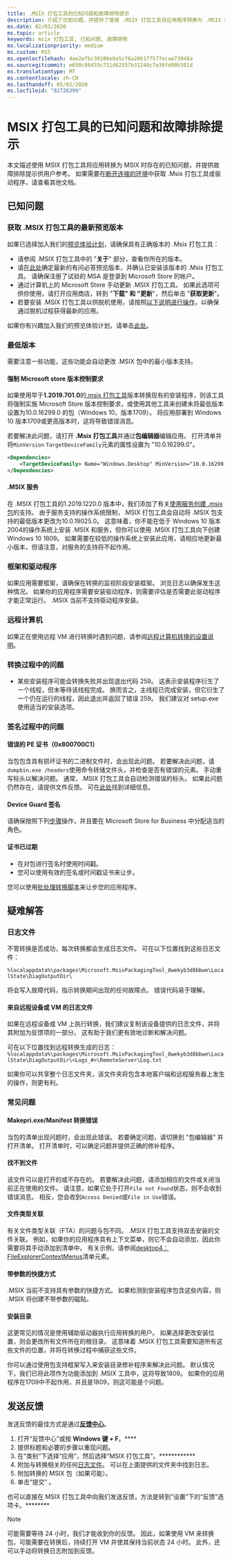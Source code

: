 ```yaml
---
title: .MSIX 打包工具的已知问题和故障排除提示
description: 介绍了已知问题，并提供了使用 .MSIX 打包工具将应用程序转换为 .MSIX 时要考虑的故障排除提示。
ms.date: 02/03/2020
ms.topic: article
keywords: msix 打包工具, 已知问题, 故障排除
ms.localizationpriority: medium
ms.custom: RS5
ms.openlocfilehash: 4ae2efbc30106e8a5cf6a2861f7577ecae73048a
ms.sourcegitcommit: e650c86433c731d62557b31248c7e36fd90b381d
ms.translationtype: MT
ms.contentlocale: zh-CN
ms.lasthandoff: 05/02/2020
ms.locfileid: "82726399"
---
```

# <a name="known-issues-and-troubleshooting-tips-for-the-msix-packaging-tool"></a>MSIX 打包工具的已知问题和故障排除提示

本文描述使用 MSIX 打包工具将应用转换为 MSIX 时存在的已知问题，并提供故障排除提示供用户参考。 如果需要在[断开连接的环境](disconnected-environment.md)中获取 .Msix 打包工具或驱动程序，请查看其他文档。

## <a name="known-issues"></a>已知问题

### <a name="getting-the-latest-insider-preview-build-of-the-msix-packaging-tool"></a>获取 .MSIX 打包工具的最新预览版本

如果已选择加入我们的[预览体验计划](insider-program.md)，请确保具有正确版本的 .Msix 打包工具：
- 请参阅 .MSIX 打包工具中的 "**关于**" 部分，查看你所在的版本。
- 请[在此处](insider-program.md#current-insider-preview-build)确定最新的有问必答预览版本，并确认已安装该版本的 .Msix 打包工具。 请确保注册了试验的 MSA 是登录到 Microsoft Store 的帐户。 
- 通过计算机上的 Microsoft Store 手动更新 .MSIX 打包工具。 如果此选项可供你使用，请打开应用商店，转到 "**下载" 和 "更新**"，然后单击 "**获取更新**"。
- 若要安装 .MSIX 打包工具以供脱机使用，请按照[以下说明进行操作](disconnected-environment.md#get-the-msix-packaging-tool)，以确保通过脱机过程获得最新的应用。

如果你有兴趣加入我们的预览体验计划，请单击[此处](https://aka.ms/MSIXPackagingPreviewProgram)。

### <a name="minimum-version"></a>最低版本

需要注意一些功能，这些功能会自动更改 .MSIX 包中的最小版本支持。 

#### <a name="enforce-microsoft-store-versioning-requirements"></a>强制 Microsoft store 版本控制要求
如果使用早于**1.2019.701.0**的[.msix 打包工具](tool-overview.md)版本转换现有的安装程序，则该工具将强制实施 Microsoft Store 版本控制要求，或使用其他工具来创建未将最低版本设置为10.0.16299.0 的包（Windows 10，版本1709）。 将应用部署到 Windows 10 版本1709或更高版本时，这将导致错误消息。

若要解决此问题，请打开 **.Msix 打包工具**并通过**包编辑器**编辑应用。 打开清单并将`MinVersion` `TargetDeviceFamily`元素的属性设置为 "10.0.16299.0"。

```xml
<Dependencies>
    <TargetDeviceFamily> Name="Windows.Desktop" MinVersion="10.0.16299.0" MaxVersionTested = "10.0.17763.0" />
</Dependencies>
```

#### <a name="msix-with-services"></a>.MSIX 服务
在 .MSIX 打包工具的1.2019.1220.0 版本中，我们添加了有关[使用服务创建 .msix 包](convert-an-installer-with-services.md)的支持。 由于服务支持的操作系统限制，.MSIX 打包工具会自动将 .MSIX 包支持的最低版本更改为10.0.19025.0。 这意味着，你不能在低于 Windows 10 版本2004的操作系统上安装 .MSIX 和服务，但你可以使用 .MSIX 打包工具向下创建 Windows 10 1809。 如果需要在较低的操作系统上安装此应用，请相应地更新最小版本，但请注意，对服务的支持将不起作用。

### <a name="frameworks-and-drivers"></a>框架和驱动程序

如果应用需要框架，请确保在转换的监视阶段安装框架。 浏览日志以确保发生这种情况。 如果你的应用程序需要安装驱动程序，则需要评估是否需要此驱动程序才能正常运行。 .MSIX 当前不支持驱动程序安装。

### <a name="remote-machine"></a>远程计算机
如果正在使用远程 VM 进行转换时遇到问题，请参阅[远程计算机转换的设置说明](remote-conversion-setup.md)。

### <a name="issues-during-conversion"></a>转换过程中的问题
- 某些安装程序可能会转换失败并出现退出代码 259。 这表示安装程序衍生了一个线程，但未等待该线程完成。 换而言之，主线程已完成安装，但它衍生了一个仍在运行的线程，因此退出并返回了错误 259。 我们建议对 setup.exe 使用适当的安装选项。

### <a name="issues-during-signing"></a>签名过程中的问题

#### <a name="bad-pe-certificate-0x800700c1"></a>错误的 PE 证书（0x800700C1）

当包包含具有损坏证书的二进制文件时，会出现此问题。 若要解决此问题，请`dumpbin.exe /headers`使用命令转储文件头，并检查是否有错误的元素。 手动重写标头以解决问题。 通常，.MSIX 打包工具会自动检测错误的标头。 如果此问题仍然存在，请提供文件反馈。 可在[此处](../desktop/desktop-to-uwp-known-issues.md#bad-pe-certificate-0x800700c1)找到详细信息。

#### <a name="device-guard-signing"></a>Device Guard 签名

请确保按照下列[步骤](../package/signing-package-device-guard-signing.md)操作，并且要在 Microsoft Store for Business 中分配适当的角色。

#### <a name="expired-certificate"></a>证书已过期

- 在对包进行签名时使用时间戳。
- 您可以使用有效的签名或时间戳证书来让步。

您可以使用[批处理转换脚本](https://github.com/microsoft/MSIX-Toolkit/tree/master/Scripts)来让步您的应用程序。

## <a name="troubleshooting"></a>疑难解答

### <a name="log-files"></a>日志文件

不管转换是否成功，每次转换都会生成日志文件。 可在以下位置找到这些日志文件：

`%localappdata%\packages\Microsoft.MsixPackagingTool_8wekyb3d8bbwe\LocalState\DiagOutputDir\`

将会写入故障代码，指示转换期间出现的任何故障点。 错误代码易于理解。

#### <a name="log-files-from-remote-devices-or-vms"></a>来自远程设备或 VM 的日志文件

如果在远程设备或 VM 上执行转换，我们建议复制该设备提供的日志文件，并将其附加为反馈项的一部分。 这有助于我们更有效地诊断和解决问题。

可在以下位置找到远程转换生成的日志：`%localappdata%\packages\Microsoft.MsixPackagingTool_8wekyb3d8bbwe\LocalState\DiagOutputDir\<Logs_#>\RemoteServer\Log.txt`

如果你可以共享整个日志文件夹，该文件夹将包含本地客户端和远程服务器上发生的操作，则更有利。

### <a name="common-problems"></a>常见问题

#### <a name="makeprimanifest-translation-errors"></a>Makepri.exe/Manifest 转换错误

当包的清单出现问题时，会出现此错误。 若要确定问题，请切换到 "包编辑器" 并打开清单。 打开清单时，可以确定问题并提供正确的修补程序。

#### <a name="file-not-found"></a>找不到文件

该文件可以是打开的或不存在的。 若要解决此问题，请添加相应的文件或关闭当前正在使用的文件。 请注意，如果它处于打开`File not Found`状态，则不会收到错误消息。 相反，您会收到`Access Denied`或`File in Use`错误。

#### <a name="file-type-associations"></a>文件类型关联

有关文件类型关联（FTA）的问题与包不同。 .MSIX 打包工具支持双击安装的文件关联。 例如，如果你的应用程序具有上下文菜单，则它不会自动添加，因此你需要将其手动添加到清单中。 有关示例，请参阅[desktop4： FileExplorerContextMenus](https://docs.microsoft.com/uwp/schemas/appxpackage/uapmanifestschema/element-desktop4-fileexplorercontextmenus)清单元素。

#### <a name="shortcuts-with-arguments"></a>带参数的快捷方式

.MSIX 当前不支持具有参数的快捷方式。 如果检测到安装程序包含这些内容，则 .MSIX 将创建不带参数的磁贴。

#### <a name="install-directory"></a>安装目录

这更常见的情况是使用辅助驱动器执行应用转换的用户。 如果选择更改安装位置，则会更改所有文件所在的根目录。 这意味着 .MSIX 打包工具需要知道所有这些文件的位置，并将在转换过程中捕获这些文件。 

你可以通过使用包支持框架写入来安装目录修补程序来解决此问题。 默认情况下，我们已将此项作为功能添加到 .MSIX 工具中，这将导致1809。 如果你的应用程序在1709中不起作用，并且是1809，则这可能是个问题。

## <a name="sending-feedback"></a>发送反馈

发送反馈的最佳方式是通过[**反馈中心**](https://www.microsoft.com/p/feedback-hub/9nblggh4r32n?activetab=pivot:overviewtab)。

1. 打开“反馈中心”或按 **Windows 键 + F**。****
2. 提供标题和必要的步骤以重现问题。
3. 在“类别”下选择“应用”，然后选择“MSIX 打包工具”。************
4. 附加与转换相关的任何[日志文件](#log-files)。 可以在上面提供的文件夹中找到日志。
5. 附加转换的 MSIX 包（如果可能）。
6. 单击“提交”  。

也可以直接在 MSIX 打包工具中向我们发送反馈，方法是转到“设置”下的“反馈”选项卡。******** 

> [!NOTE]
> 可能需要等待 24 小时，我们才能收到你的反馈。 因此，如果使用 VM 来转换包，可能需要在转换后，持续打开 VM 并使其保持当前状态 24 小时。 此外，还可以手动将转换日志附加到反馈。
